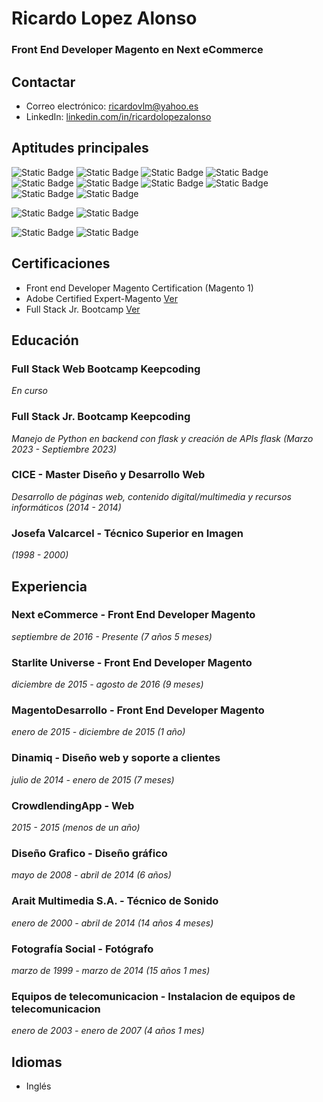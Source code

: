 # Ricardo Lopez Alonso
### Front End Developer Magento en Next eCommerce
## Contactar
- Correo electrónico: ricardovlm@yahoo.es
- LinkedIn: [linkedin.com/in/ricardolopezalonso](https://www.linkedin.com/in/ricardolopezalonso)

## Aptitudes principales

![Static Badge](https://img.shields.io/badge/HTML-8A2BE2)
![Static Badge](https://img.shields.io/badge/CSS-CC79FC)
![Static Badge](https://img.shields.io/badge/LESS-ECA6FC)
![Static Badge](https://img.shields.io/badge/SASS-F679FC)
![Static Badge](https://img.shields.io/badge/JAVASCRIPT-EDEB72)
![Static Badge](https://img.shields.io/badge/JQUERY-EDCE72)
![Static Badge](https://img.shields.io/badge/PHP-DA9064)
![Static Badge](https://img.shields.io/badge/MYSQL-F5714E)
![Static Badge](https://img.shields.io/badge/PYTHON-F55B71)
![Static Badge](https://img.shields.io/badge/FLASK-BD415B)

![Static Badge](https://img.shields.io/badge/BOOTSTRAP-79A6FC)
![Static Badge](https://img.shields.io/badge/TAILDWIND-4C8AF5)

![Static Badge](https://img.shields.io/badge/MAGENTO-D93B04)
![Static Badge](https://img.shields.io/badge/WORDPRESS-F57943)


## Certificaciones
- Front end Developer Magento Certification (Magento 1)
- Adobe Certified Expert-Magento [Ver](https://www.credly.com/badges/dbcd7718-dfd9-4a80-ac63-35b1cf49eb23/linked_in_profile)
- Full Stack Jr. Bootcamp [Ver](https://app.certif-id.com/expert/public/share/MGjdXPZhdPZUxiyr_TVq)

## Educación
### Full Stack Web Bootcamp Keepcoding
*En curso*
### Full Stack Jr. Bootcamp Keepcoding
*Manejo de Python en backend con flask y creación de APIs flask (Marzo 2023 - Septiembre 2023)*
### CICE - Master Diseño y Desarrollo Web
*Desarrollo de páginas web, contenido digital/multimedia y recursos informáticos (2014 - 2014)*

### Josefa Valcarcel - Técnico Superior en Imagen
*(1998 - 2000)*
## Experiencia
### Next eCommerce - Front End Developer Magento
*septiembre de 2016 - Presente (7 años 5 meses)*

### Starlite Universe - Front End Developer Magento
*diciembre de 2015 - agosto de 2016 (9 meses)*

### MagentoDesarrollo - Front End Developer Magento
*enero de 2015 - diciembre de 2015 (1 año)*

### Dinamiq - Diseño web y soporte a clientes
*julio de 2014 - enero de 2015 (7 meses)*

### CrowdlendingApp - Web
*2015 - 2015 (menos de un año)*

### Diseño Grafico - Diseño gráfico
*mayo de 2008 - abril de 2014 (6 años)*

### Arait Multimedia S.A. - Técnico de Sonido
*enero de 2000 - abril de 2014 (14 años 4 meses)*

### Fotografía Social - Fotógrafo
*marzo de 1999 - marzo de 2014 (15 años 1 mes)*

### Equipos de telecomunicacion - Instalacion de equipos de telecomunicacion
*enero de 2003 - enero de 2007 (4 años 1 mes)*


## Idiomas
- Inglés

